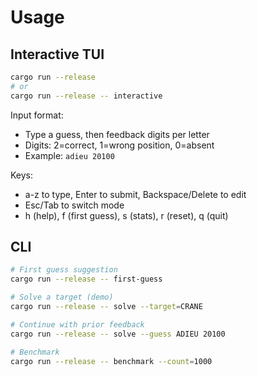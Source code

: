 # Usage

## Interactive TUI

```bash
cargo run --release
# or
cargo run --release -- interactive
```

Input format:

-   Type a guess, then feedback digits per letter
-   Digits: 2=correct, 1=wrong position, 0=absent
-   Example: `adieu 20100`

Keys:

-   a-z to type, Enter to submit, Backspace/Delete to edit
-   Esc/Tab to switch mode
-   h (help), f (first guess), s (stats), r (reset), q (quit)

## CLI

```bash
# First guess suggestion
cargo run --release -- first-guess

# Solve a target (demo)
cargo run --release -- solve --target=CRANE

# Continue with prior feedback
cargo run --release -- solve --guess ADIEU 20100

# Benchmark
cargo run --release -- benchmark --count=1000
```
